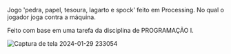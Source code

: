 Jogo 'pedra, papel, tesoura, lagarto e spock' feito em Processing. No qual o jogador joga contra a máquina.

Feito com base em uma tarefa da disciplina de PROGRAMAÇÃO I.

![Captura de tela 2024-01-29 233054](https://github.com/DaviCalo/PID/assets/147265692/14d84fe1-9d92-45da-97b3-a7513fe5a4fb)
